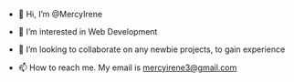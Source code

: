 - 👋 Hi, I’m @MercyIrene
- 👀 I’m interested in Web Development

- 💞️ I’m looking to collaborate on any newbie projects, to gain experience
- 📫 How to reach me. My email is mercyirene3@gmail.com

<!---
MercyIrene/MercyIrene is a ✨ special ✨ repository because its `README.md` (this file) appears on your GitHub profile.
You can click the Preview link to take a look at your changes.
--->
